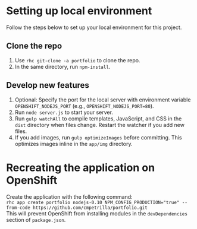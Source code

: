 # Setting up local environment

Follow the steps below to set up your local environment for this project.

## Clone the repo

1. Use `rhc git-clone -a portfolio` to clone the repo.
2. In the same directory, run `npm-install`.

## Develop new features

1. Optional: Specify the port for the local server with environment variable `OPENSHIFT_NODEJS_PORT` (e.g., `OPENSHIFT_NODEJS_PORT=80`).
2. Run `node server.js` to start your server.
3. Run `gulp watchAll` to compile templates, JavaScript, and CSS in the `dist` directory when files change. Restart the watcher if you add new files.
4. If you add images, run `gulp optimizeImages` before committing. This optimizes images inline in the `app/img` directory.

# Recreating the application on OpenShift

Create the application with the following command:  
`rhc app create portfolio nodejs-0.10 NPM_CONFIG_PRODUCTION="true" --from-code https://github.com/cmpetrilla/portfolio.git`  
This will prevent OpenShift from installing modules in the `devDependencies` section of `package.json`.
